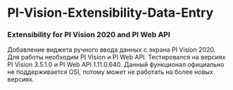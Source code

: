 # PI-Vision-Extensibility-Data-Entry
### Extensibility for PI Vision 2020 and PI Web API
 Добавление виджета ручного ввода данных с экрана PI Vision 2020. Для работы необходим PI Vision и PI Web API. Тестировался на версиях PI Vision 3.5.1.0 и PI Web API 1.11.0.640. Данный функционал официально не поддерживается OSI, потому может не работать на более новых версиях.
